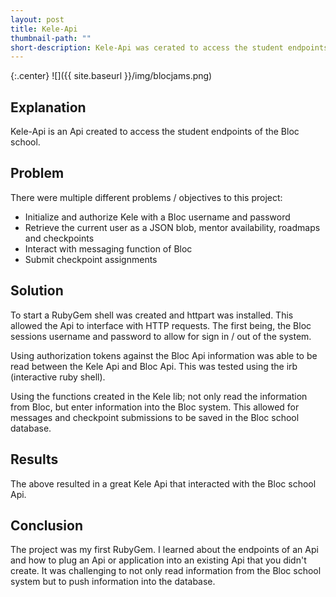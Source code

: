 ```yaml
---
layout: post
title: Kele-Api
thumbnail-path: ""
short-description: Kele-Api was cerated to access the student endpoints of Bloc.
---
```


{:.center}
![]({{ site.baseurl }}/img/blocjams.png)

## Explanation

Kele-Api is an Api created to access the student endpoints of the Bloc school.

## Problem

There were multiple different problems / objectives to this project:
- Initialize and authorize Kele with a Bloc username and password
- Retrieve the current user as a JSON blob, mentor availability, roadmaps and checkpoints
- Interact with messaging function of Bloc
- Submit checkpoint assignments

## Solution

To start a RubyGem shell was created and httpart was installed. This allowed the Api to interface with HTTP requests. The first being, the Bloc sessions username and password to allow for sign in / out of the system.

Using authorization tokens against the Bloc Api information was able to be read between the Kele Api and Bloc Api. This was tested using the irb (interactive ruby shell).

Using the functions created in the Kele lib; not only read the information from Bloc, but enter information into the Bloc system. This allowed for messages and checkpoint submissions to be saved in the Bloc school database.


## Results

The above resulted in a great Kele Api that interacted with the Bloc school Api.

## Conclusion

The project was my first RubyGem. I learned about the endpoints of an Api and how to plug an Api or application into an existing Api that you didn't create. It was challenging to not only read information from the Bloc school system but to push information into the database.
